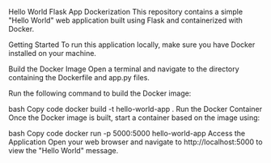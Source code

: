 Hello World Flask App Dockerization
This repository contains a simple "Hello World" web application built using Flask and containerized with Docker.

Getting Started
To run this application locally, make sure you have Docker installed on your machine.

Build the Docker Image
Open a terminal and navigate to the directory containing the Dockerfile and app.py files.

Run the following command to build the Docker image:

bash
Copy code
docker build -t hello-world-app .
Run the Docker Container
Once the Docker image is built, start a container based on the image using:

bash
Copy code
docker run -p 5000:5000 hello-world-app
Access the Application
Open your web browser and navigate to http://localhost:5000 to view the "Hello World" message.

